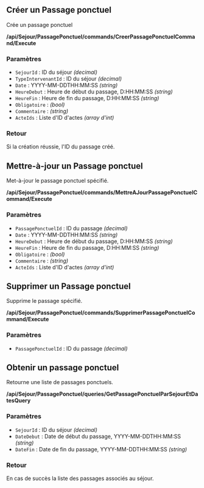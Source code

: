 ## Créer un Passage ponctuel

Crée un passage ponctuel

**/api/Sejour/PassagePonctuel/commands/CreerPassagePonctuelCommand/Execute**

### Paramètres

- `SejourId` : ID du séjour *(decimal)*
- `TypeIntervenantId` : ID du séjour *(decimal)*
- `Date` : YYYY-MM-DDTHH:MM:SS *(string)*
- `HeureDebut` : Heure de début du passage, D:HH:MM:SS *(string)*
- `HeureFin` : Heure de fin du passage, D:HH:MM:SS *(string)*
- `Obligatoire` : *(bool)*
- `Commentaire` : *(string)*
- `ActeIds` : Liste d'ID d'actes *(array d'int)*

### Retour

Si la création réussie, l'ID du passage créé.

## Mettre-à-jour un Passage ponctuel

Met-à-jour le passage ponctuel spécifié.

**/api/Sejour/PassagePonctuel/commands/MettreAJourPassagePonctuelCommand/Execute**

### Paramètres

- `PassagePonctuelId` : ID du passage *(decimal)*
- `Date` : YYYY-MM-DDTHH:MM:SS *(string)*
- `HeureDebut` : Heure de début du passage, D:HH:MM:SS *(string)*
- `HeureFin` : Heure de fin du passage, D:HH:MM:SS *(string)*
- `Obligatoire` : *(bool)*
- `Commentaire` : *(string)*
- `ActeIds` : Liste d'ID d'actes *(array d'int)*

## Supprimer un Passage ponctuel

Supprime le passage spécifié.

**/api/Sejour/PassagePonctuel/commands/SupprimerPassagePonctuelCommand/Execute**

### Paramètres

- `PassagePonctuelId` : ID du passage *(decimal)*

## Obtenir un passage ponctuel

Retourne une liste de passages ponctuels.

**/api/Sejour/PassagePonctuel/queries/GetPassagePonctuelParSejourEtDatesQuery**

### Paramètres

- `SejourId` : ID du séjour *(decimal)*
- `DateDebut` : Date de début du passage, YYYY-MM-DDTHH:MM:SS *(string)*
- `DateFin` : Date de fin du passage, YYYY-MM-DDTHH:MM:SS *(string)*

### Retour

En cas de succès la liste des passages associés au séjour.